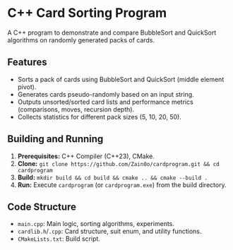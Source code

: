 # C++ Card Sorting Program

A C++ program to demonstrate and compare BubbleSort and QuickSort algorithms on randomly generated packs of cards. 

## Features

*   Sorts a pack of cards using BubbleSort and QuickSort (middle element pivot).
*   Generates cards pseudo-randomly based on an input string.
*   Outputs unsorted/sorted card lists and performance metrics (comparisons, moves, recursion depth).
*   Collects statistics for different pack sizes (5, 10, 20, 50).

## Building and Running

1.  **Prerequisites:** C++ Compiler (C++23), CMake.
2.  **Clone:** `git clone https://github.com/Zain0o/cardprogram.git && cd cardprogram`
3.  **Build:** `mkdir build && cd build && cmake .. && cmake --build .`
4.  **Run:** Execute `cardprogram` (or `cardprogram.exe`) from the build directory.

## Code Structure

*   `main.cpp`: Main logic, sorting algorithms, experiments.
*   `cardlib.h`/`.cpp`: Card structure, suit enum, and utility functions.
*   `CMakeLists.txt`: Build script.

